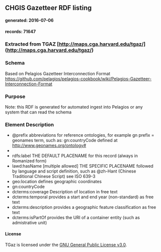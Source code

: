 ## CHGIS Gazetteer RDF listing

#### generated:  2016-07-06
#### records:  71647
### Extracted from TGAZ  [http://maps.cga.harvard.edu/tgaz/] (http://maps.cga.harvard.edu/tgaz/)

### Schema
Based on Pelagios Gazetteer Interconnection Format
https://github.com/pelagios/pelagios-cookbook/wiki/Pelagios-Gazetteer-Interconnection-Format

### Purpose
Note:  this RDF is generated for automated ingest into Pelagios or any system that can read the schema

### Element Description

* @prefix  abbreviations for reference ontologies,  for example gn prefix = geonames term, such as:  gn:countryCode  defined at http://www.geonames.org/ontology#
* 
* rdfs:label  THE DEFAULT PLACENAME for this record (always in Romanized form)
* lawd:hasName [multiple allowed] THE SPECIFIC PLACENAME followed by language and script definition, such as @zh-Hant  (Chinese Traditional Chinese Script) see ISO 639-3
* geo:location  defines geographic coordinates
* gn:countryCode
* dcterms:coverage   Description of location in free text
* dcterms:temporal   provides a start and end year (non-standard) as free text
* dcterms:description  provides a geographic feature classification as free text
* dcterms:isPartOf  provides the URI of a container entity (such as admistrative unit)

#### License

TGaz is licensed under the [GNU General Public License v3.0](http://www.gnu.org/licenses/gpl.html).
